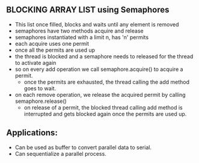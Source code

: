 ## BLOCKING ARRAY LIST using Semaphores


 * This list once filled, blocks and waits until any element is removed
 * semaphores have two methods acquire and release
 * semaphores instantiated with a limit n, has 'n' permits
 * each acquire uses one permit
 * once all the permits are used up
 * the thread is blocked and a semaphore needs to released for the thread to activate again
 * so on every add operation we call semaphore.acquire() to acquire a permit.
    * once the permits are exhausted, the thread calling the add method goes to wait.
 * on each remove operation, we release the acquired permit by calling semaphore.release()
    * on release of a permit, the blocked thread calling add method is interrupted and gets blocked again once the permits are used up.
    
 ## Applications:
 - Can be used as buffer to convert parallel data to serial.
 - Can sequentialize a parallel process.
 
 

